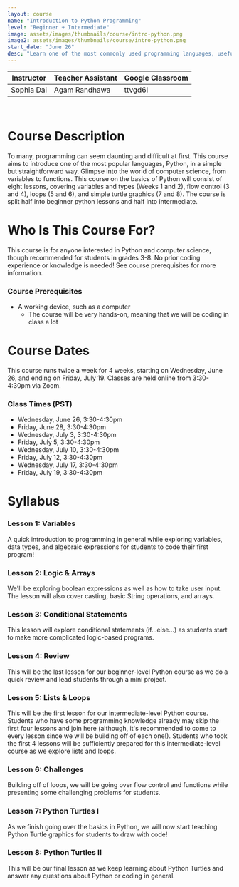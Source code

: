 ```yaml
---
layout: course
name: "Introduction to Python Programming"
level: "Beginner + Intermediate"
image: assets/images/thumbnails/course/intro-python.png
image2: assets/images/thumbnails/course/intro-python.png
start_date: "June 26"
desc: "Learn one of the most commonly used programming languages, useful in all levels!"
---
```

<link rel="stylesheet" href="assets/css/table.css">
<table class="styled-table">
    <thead>
        <tr>
            <th>Instructor</th>
            <th>Teacher Assistant</th>
            <th>Google Classroom</th>
        </tr>
    </thead>
    <tbody>
        <tr>
            <td>Sophia Dai</td>
            <td>Agam Randhawa</td>
            <td>ttvgd6l</td>
        </tr>
    </tbody>
</table>
<br/>

# Course Description

To many, programming can seem daunting and difficult at first. This course aims to introduce one of the most popular languages, Python, in a simple but straightforward way. Glimpse into the world of computer science, from variables to functions. This course on the basics of Python will consist of eight lessons, covering variables and types (Weeks 1 and 2), flow control (3 and 4), loops (5 and 6), and simple turtle graphics (7 and 8). The course is split half into beginner python lessons and half into intermediate.

# Who Is This Course For?

This course is for anyone interested in Python and computer science, though recommended for students in grades 3-8. No prior coding experience or knowledge is needed! See course prerequisites for more information.

### Course Prerequisites

- A working device, such as a computer
  - The course will be very hands-on, meaning that we will be coding in class a lot

# Course Dates

This course runs twice a week for 4 weeks, starting on Wednesday, June 26, and ending on Friday, July 19. Classes are held online from 3:30-4:30pm via Zoom.

### Class Times (PST)

- Wednesday, June 26, 3:30-4:30pm
- Friday, June 28, 3:30-4:30pm
- Wednesday, July 3, 3:30-4:30pm
- Friday, July 5, 3:30-4:30pm
- Wednesday, July 10, 3:30-4:30pm
- Friday, July 12, 3:30-4:30pm
- Wednesday, July 17, 3:30-4:30pm
- Friday, July 19, 3:30-4:30pm

# Syllabus

### Lesson 1: Variables

A quick introduction to programming in general while exploring variables, data types, and algebraic expressions for students to code their first program!

### Lesson 2: Logic & Arrays

We'll be exploring boolean expressions as well as how to take user input. The lesson will also cover casting, basic String operations, and arrays.

### Lesson 3: Conditional Statements

This lesson will explore conditional statements (if...else...) as students start to make more complicated logic-based programs.

### Lesson 4: Review

This will be the last lesson for our beginner-level Python course as we do a quick review and lead students through a mini project.

### Lesson 5: Lists & Loops

This will be the first lesson for our intermediate-level Python course. Students who have some programming knowledge already may skip the first four lessons and join here (although, it's recommended to come to every lesson since we will be building off of each one!). Students who took the first 4 lessons will be sufficiently prepared for this intermediate-level course as we explore lists and loops.

### Lesson 6: Challenges

Building off of loops, we will be going over flow control and functions while presenting some challenging problems for students.

### Lesson 7: Python Turtles I

As we finish going over the basics in Python, we will now start teaching Python Turtle graphics for students to draw with code!

### Lesson 8: Python Turtles II

This will be our final lesson as we keep learning about Python Turtles and answer any questions about Python or coding in general.
